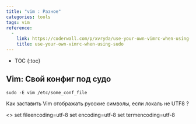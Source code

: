 ```yaml
---
title: "vim : Разное"
categories: tools
tags: vim
reference:
  -
    link: https://coderwall.com/p/xvryda/use-your-own-vimrc-when-using-sudo
    title: use-your-own-vimrc-when-using-sudo
---
```


* TOC 
{:toc}

## Vim: Свой конфиг под судо

```sudo -E vim /etc/some_conf_file```

Как заставить Vim отображать русские символы, если локаль не UTF8 ?

<>
set fileencoding=utf-8
set encoding=utf-8
set termencoding=utf-8
